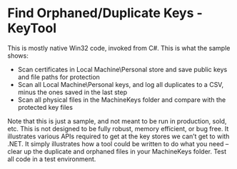 # Find Orphaned/Duplicate Keys - KeyTool

This is mostly native Win32 code, invoked from C#.  This is what the sample shows:
-	Scan certificates in Local Machine\Personal store and save public keys and file paths for protection
-	Scan all Local Machine\Personal keys, and log all duplicates to a CSV, minus the ones saved in the last step
-	Scan all physical files in the MachineKeys folder and compare with the protected key files

Note that this is just a sample, and not meant to be run in production, sold, etc.  This is not designed to be fully robust, memory efficient, or bug free.  It illustrates various APIs required to get at the key stores we can’t get to with .NET.  It simply illustrates how a tool could be written to do what you need – clear up the duplicate and orphaned files in your MachineKeys folder.  Test all code in a test environment.
